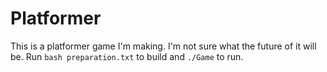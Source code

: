 # Platformer

This is a platformer game I'm making. I'm not sure what the future of it will be.
Run `bash preparation.txt` to build and `./Game` to run.